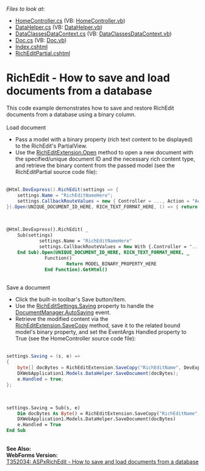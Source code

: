 <!-- default file list -->
*Files to look at*:

* [HomeController.cs](./CS/DXWebApplication1/Controllers/HomeController.cs) (VB: [HomeController.vb](./VB/DXWebApplication1/Controllers/HomeController.vb))
* [DataHelper.cs](./CS/DXWebApplication1/Models/DataHelper.cs) (VB: [DataHelper.vb](./VB/DXWebApplication1/Models/DataHelper.vb))
* [DataClassesDataContext.cs](./CS/DXWebApplication1/Models/EF/DataClassesDataContext.cs) (VB: [DataClassesDataContext.vb](./VB/DXWebApplication1/Models/EF/DataClassesDataContext.vb))
* [Doc.cs](./CS/DXWebApplication1/Models/EF/Doc.cs) (VB: [Doc.vb](./VB/DXWebApplication1/Models/EF/Doc.vb))
* [Index.cshtml](./CS/DXWebApplication1/Views/Home/Index.cshtml)
* [RichEditPartial.cshtml](./CS/DXWebApplication1/Views/Home/RichEditPartial.cshtml)
<!-- default file list end -->
# RichEdit - How to save and load documents from a database


This code example demonstrates how to save and restore RichEdit documents from a database using a binary column.<br><br>Load document

* Pass a model with a binary property (rich text content to be displayed) to the RichEdit's PartialView.
* Use the <a href="https://documentation.devexpress.com/#AspNet/DevExpressWebMvcRichEditExtension_Opentopic">RichEditExtension.Open</a> method to open a new document with the specified/unique document ID and the necessary rich content type, and retrieve the binary content from the passed model (see the RichEditPartial source code file):<br><br>

```cs
@Html.DevExpress().RichEdit(settings => {
    settings.Name = "RichEditNameHere";
    settings.CallbackRouteValues = new { Controller = ..., Action = "ActionMethodThatHandlesRichEditCallbacks" };
}).Open(UNIQUE_DOCUMENT_ID_HERE, RICH_TEXT_FORMAT_HERE, () => { return MODEL_BINARY_PROPERTY_HERE; }).GetHtml()
```

<br>

```vb
@Html.DevExpress().RichEdit( _
    Sub(settings)
            settings.Name = "RichEditNameHere"
            settings.CallbackRouteValues = New With {.Controller = "...", .Action = "ActionMethodThatHandlesRichEditCallbacks"}
    End Sub).Open(UNIQUE_DOCUMENT_ID_HERE, RICH_TEXT_FORMAT_HERE, _
              Function()
                      Return MODEL_BINARY_PROPERTY_HERE
              End Function).GetHtml()
```

<br>Save a document

* Click the built-in toolbar's Save button/item.
* Use the <a href="https://documentation.devexpress.com/#AspNet/DevExpressWebMvcRichEditSettings_Savingtopic">RichEditSettings.Saving</a> property to handle the <a href="https://documentation.devexpress.com/AspNet/DevExpressWebOfficeDocumentManager_AutoSavingtopic.aspx">DocumentManager.AutoSaving</a> event.
* Retrieve the modified content via the <a href="https://documentation.devexpress.com/#AspNet/DevExpressWebMvcRichEditExtension_SaveCopytopic">RichEditExtension.SaveCopy</a> method, save it to the related bound model's binary property, and set the EventArgs Handled property to True (see the HomeController source code file):<br><br>

```cs
settings.Saving = (s, e) =>
{
    byte[] docBytes = RichEditExtension.SaveCopy("RichEditName", DevExpress.XtraRichEdit.DocumentFormat.Rtf);
    DXWebApplication1.Models.DataHelper.SaveDocument(docBytes);
    e.Handled = true;
};
```

<br>

```vb
settings.Saving = Sub(s, e)
    Dim docBytes As Byte() = RichEditExtension.SaveCopy("RichEditName", DevExpress.XtraRichEdit.DocumentFormat.Rtf)
    DXWebApplication1.Models.DataHelper.SaveDocument(docBytes)
    e.Handled = True
End Sub
```

<br><strong>See Also:</strong><br><strong>WebForms Version:</strong><br><a href="https://www.devexpress.com/Support/Center/p/T352034">T352034: ASPxRichEdit - How to save and load documents from a database</a>‌

<br/>


